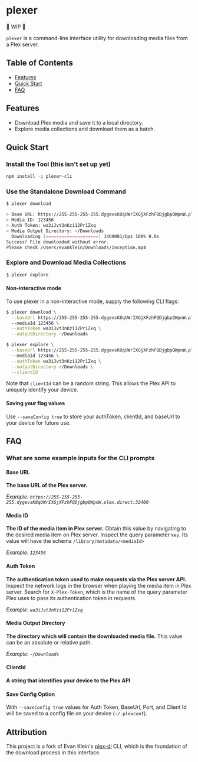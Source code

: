# plexer

🚧 WIP 🚧

`plexer` is a command-line interface utility for downloading media files from a Plex server.

## Table of Contents

- [Features](#features)
- [Quick Start](#quick-start)
- [FAQ](#faq)

## Features

- Download Plex media and save it to a local directory.
- Explore media collections and download them as a batch.

## Quick Start

### Install the Tool (this isn't set up yet)

```bash
npm install -g plexer-cli
```

### Use the Standalone Download Command

```bash
$ plexer download

> Base URL: https://255-255-255-255.dygevsK8qUWrIXGjXFzhFQDjgbpQWpnW.plex.direct:32400
> Media ID: 123456
> Auth Token: wa3iJvt3nKzi12Pr1Zxq
> Media Output Directory: ~/Downloads
  Downloading [====================] 1469081/bps 100% 0.0s
Success! File downloaded without error.
Please check /Users/evanklein/Downloads/Inception.mp4
```

### Explore and Download Media Collections
```bash
$ plexer explore
```

#### Non-interactive mode

To use plexer in a non-interactive mode, supply the following CLI flags:

```bash
$ plexer download \
  --baseUrl https://255-255-255-255.dygevsK8qUWrIXGjXFzhFQDjgbpQWpnW.plex.direct:32400
  --mediaId 123456 \
  --authToken wa3iJvt3nKzi12Pr1Zxq \
  --outputDirectory ~/Downloads
```

```bash
$ plexer explore \
  --baseUrl https://255-255-255-255.dygevsK8qUWrIXGjXFzhFQDjgbpQWpnW.plex.direct:32400
  --mediaId 123456 \
  --authToken wa3iJvt3nKzi12Pr1Zxq \
  --outputDirectory ~/Downloads \
  --clientId
```
Note that `clientId` can be a random string. This allows the Plex API to uniquely identify your device.

#### Saving your flag values
Use `--saveConfig true` to store your authToken, clientId, and baseUrl to your device for future use. 
## FAQ

### What are some example inputs for the CLI prompts
#### Base URL
**The base URL of the Plex server.**

_Example: `https://255-255-255-255.dygevsK8qUWrIXGjXFzhFQDjgbpQWpnW.plex.direct:32400`_

#### Media ID
**The ID of the media item in Plex server.**
Obtain this value by navigating to the desired media item on Plex server. Inspect the query parameter `key`. Its value will have the schema `/library/metadata/<mediaId>`

_Example: `123456`_

#### Auth Token
**The authentication token used to make requests via the Plex server API.**
Inspect the network logs in the browser when playing the media item in Plex server. Search for `X-Plex-Token`, which is the name of the query parameter Plex uses to pass its authentication token in requests.

_Example: `wa3iJvt3nKzi12Pr1Zxq`_

#### Media Output Directory
**The directory which will contain the downloaded media file.**
This value can be an absolute or relative path.

_Example: `~/Downloads`_

#### ClientId
**A string that identifies your device to the Plex API**

#### Save Config Option
With `--saveConfig true` values for Auth Token, BaseUrl, Port, and Client Id will be saved to a config file on your device (`~/.plexconf`).

## Attribution
This project is a fork of Evan Klein's [plex-dl](https://github.com/elklein96/plex-dl) CLI, which is the foundation of the download process in this interface. 
